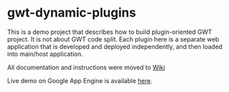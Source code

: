 gwt-dynamic-plugins
===================

This is a demo project that describes how to build plugin-oriented GWT project. It is not about GWT code split. 
Each plugin here is a separate web application that is developed and deployed independently, and then loaded into main/host application.

All documentation and instructions were moved to [Wiki](https://github.com/domax/gwt-dynamic-plugins/wiki)

Live demo on Google App Engine is available [here](http://gwt-dynamic-673.appspot.com/).
